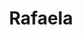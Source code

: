 ---
title: Rafaela
date: 
draft: false

# descripcion
description : Pulsera de plata 925 y microcubic

materials: Plata 925

color: Plateado

dimensions: 21cm largo

code: 03-21-0527

type: "Pulseras"

categories: []

# Images
# first image will be shown in the product page
images:
  # - image: "images/path_to_image"
  # La ubicacion de las imagenes es imagenes/Pulseras/Pulseras.Microcubic/03-21-0527-rafaela
  - image: "./images/pulseras/microcubic/03-21-0527.JPG"
---